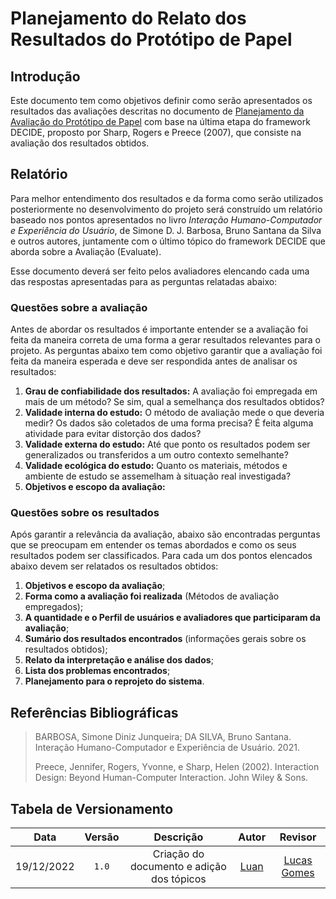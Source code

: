 # Planejamento do Relato dos Resultados do Protótipo de Papel

## Introdução

Este documento tem como objetivos definir como serão apresentados os resultados das avaliações descritas no documento de [Planejamento da Avaliação do Protótipo de Papel](https://interacao-humano-computador.github.io/2022.2-PrefeituraDeSorocaba/#/pages/projeto/etapa5/planejamento_avaliacao_prototipo_papel.md) com base na última etapa do framework DECIDE, proposto por Sharp, Rogers e Preece (2007), que consiste na avaliação dos resultados obtidos.

## Relatório

Para melhor entendimento dos resultados e da forma como serão utilizados posteriormente no desenvolvimento do projeto será construído um relatório baseado nos pontos apresentados no livro _Interação Humano-Computador e Experiência do Usuário_, de Simone D. J. Barbosa, Bruno Santana da Silva e outros autores, juntamente com o último tópico do framework DECIDE que aborda sobre a Avaliação (Evaluate).

Esse documento deverá ser feito pelos avaliadores elencando cada uma das respostas apresentadas para as perguntas relatadas abaixo:

### Questões sobre a avaliação

Antes de abordar os resultados é importante entender se a avaliação foi feita da maneira correta de uma forma a gerar resultados relevantes para o projeto. As perguntas abaixo tem como objetivo garantir que a avaliação foi feita da maneira esperada e deve ser respondida antes de analisar os resultados:

1. **Grau de confiabilidade dos resultados:** A avaliação foi empregada em mais de um método? Se sim, qual a semelhança dos resultados obtidos?
2. **Validade interna do estudo:** O método de avaliação mede o que deveria medir? Os dados são coletados de uma forma precisa? É feita alguma atividade para evitar distorção dos dados?
3. **Validade externa do estudo:** Até que ponto os resultados podem ser generalizados ou transferidos a um outro contexto semelhante?
4. **Validade ecológica do estudo:** Quanto os materiais, métodos e ambiente de estudo se assemelham à situação real investigada?
5. **Objetivos e escopo da avaliação:**

### Questões sobre os resultados

Após garantir a relevância da avaliação, abaixo são encontradas perguntas que se preocupam em entender os temas abordados e como os seus resultados podem ser classificados. Para cada um dos pontos elencados abaixo devem ser relatados os resultados obtidos:

1. **Objetivos e escopo da avaliação**;
2. **Forma como a avaliação foi realizada** (Métodos de avaliação empregados);
3. **A quantidade e o Perfil de usuários e avaliadores que participaram da avaliação**;
4. **Sumário dos resultados encontrados** (informações gerais sobre os resultados obtidos);
5. **Relato da interpretação e análise dos dados**;
6. **Lista dos problemas encontrados**;
7. **Planejamento para o reprojeto do sistema**.

## Referências Bibliográficas

> BARBOSA, Simone Diniz Junqueira; DA SILVA, Bruno Santana. Interação Humano-Computador e Experiência de Usuário. 2021.
>
> Preece, Jennifer, Rogers, Yvonne, e Sharp, Helen (2002). Interaction Design: Beyond Human-Computer Interaction. John Wiley & Sons.

## Tabela de Versionamento

|    Data    | Versão |                 Descrição                 |               Autor               | Revisor |
| :--------: | :----: | :---------------------------------------: | :-------------------------------: | :-----: |
| 19/12/2022 | `1.0`  | Criação do documento e adição dos tópicos | [Luan](https://github.com/Luanmq) | [Lucas Gomes](https://github.com/lucasgcaldas) |
